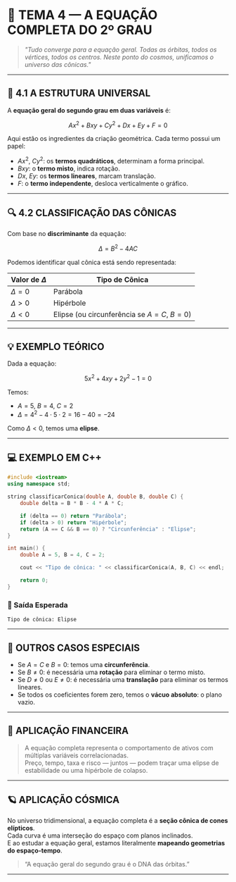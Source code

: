 
# 🌌 TEMA 4 — A EQUAÇÃO COMPLETA DO 2º GRAU

> _"Tudo converge para a equação geral. Todas as órbitas, todos os vértices, todos os centros. Neste ponto do cosmos, unificamos o universo das cônicas."_  

---

## 🧬 4.1 A ESTRUTURA UNIVERSAL

A **equação geral do segundo grau em duas variáveis** é:

$$
Ax^2 + Bxy + Cy^2 + Dx + Ey + F = 0
$$

Aqui estão os ingredientes da criação geométrica. Cada termo possui um papel:

- $Ax^2$, $Cy^2$: os **termos quadráticos**, determinam a forma principal.
- $Bxy$: o **termo misto**, indica rotação.
- $Dx$, $Ey$: os **termos lineares**, marcam translação.
- $F$: o **termo independente**, desloca verticalmente o gráfico.

---

## 🔍 4.2 CLASSIFICAÇÃO DAS CÔNICAS

Com base no **discriminante** da equação:

$$
\Delta = B^2 - 4AC
$$

Podemos identificar qual cônica está sendo representada:

| Valor de $\Delta$ | Tipo de Cônica       |
|-------------------|----------------------|
| $\Delta = 0$      | Parábola             |
| $\Delta > 0$      | Hipérbole            |
| $\Delta < 0$      | Elipse (ou circunferência se $A = C$, $B = 0$) |

---

## 💡 EXEMPLO TEÓRICO

Dada a equação:

$$
5x^2 + 4xy + 2y^2 - 1 = 0
$$

Temos:

- $A = 5$, $B = 4$, $C = 2$
- $\Delta = 4^2 - 4 \cdot 5 \cdot 2 = 16 - 40 = -24$

Como $\Delta < 0$, temos uma **elipse**.

---

## 💻 EXEMPLO EM C++

```cpp
#include <iostream>
using namespace std;

string classificarConica(double A, double B, double C) {
    double delta = B * B - 4 * A * C;

    if (delta == 0) return "Parábola";
    if (delta > 0) return "Hipérbole";
    return (A == C && B == 0) ? "Circunferência" : "Elipse";
}

int main() {
    double A = 5, B = 4, C = 2;

    cout << "Tipo de cônica: " << classificarConica(A, B, C) << endl;

    return 0;
}
```

### 🧮 Saída Esperada

```
Tipo de cônica: Elipse
```

---

## 🔗 OUTROS CASOS ESPECIAIS

- Se $A = C$ e $B = 0$: temos uma **circunferência**.
- Se $B \ne 0$: é necessária uma **rotação** para eliminar o termo misto.
- Se $D \ne 0$ ou $E \ne 0$: é necessária uma **translação** para eliminar os termos lineares.
- Se todos os coeficientes forem zero, temos o **vácuo absoluto**: o plano vazio.

---

## 💸 APLICAÇÃO FINANCEIRA

> A equação completa representa o comportamento de ativos com múltiplas variáveis correlacionadas.  
> Preço, tempo, taxa e risco — juntos — podem traçar uma elipse de estabilidade ou uma hipérbole de colapso.

---

## 🪐 APLICAÇÃO CÓSMICA

No universo tridimensional, a equação completa é a **seção cônica de cones elípticos**.  
Cada curva é uma interseção do espaço com planos inclinados.  
E ao estudar a equação geral, estamos literalmente **mapeando geometrias do espaço-tempo**.

> “A equação geral do segundo grau é o DNA das órbitas.”

---
